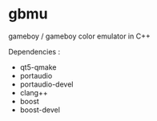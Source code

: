 # gbmu
gameboy / gameboy color emulator in C++

Dependencies :
- qt5-qmake
- portaudio
- portaudio-devel
- clang++
- boost
- boost-devel
